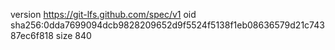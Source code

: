 version https://git-lfs.github.com/spec/v1
oid sha256:0dda7699094dcb9828209652d9f5524f5138f1eb08636579d21c74387ec6f818
size 840
